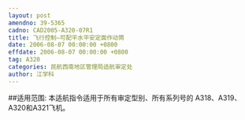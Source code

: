 ```yaml
---
layout: post
amendno: 39-5365
cadno: CAD2005-A320-07R1
title: 飞行控制—可配平水平安定面作动筒
date: 2006-08-07 00:00:00 +0800
effdate: 2006-08-07 00:00:00 +0800
tag: A320
categories: 民航西南地区管理局适航审定处
author: 江学科
---
```


##适用范围:
本适航指令适用于所有审定型别、所有系列号的 A318、A319、A320和A321飞机。

